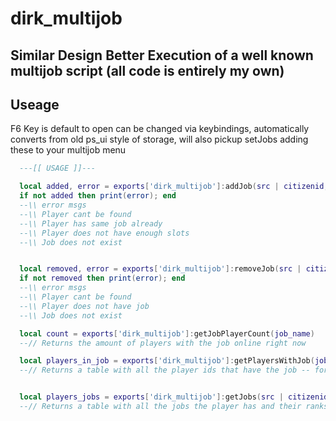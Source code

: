 
# dirk_multijob 

## Similar Design Better Execution of a well known multijob script (all code is entirely my own)
 
## Useage 
F6 Key is default to open can be changed via keybindings, automatically converts from old ps_ui style of storage, will also pickup setJobs adding these to your multijob menu 


```lua
  ---[[ USAGE ]]--- 

  local added, error = exports['dirk_multijob']:addJob(src | citizenid, job_name, job_rank)
  if not added then print(error); end 
  --\\ error msgs 
  --\\ Player cant be found
  --\\ Player has same job already
  --\\ Player does not have enough slots
  --\\ Job does not exist


  local removed, error = exports['dirk_multijob']:removeJob(src | citizenid, job_name)
  if not removed then print(error); end
  --\\ error msgs
  --\\ Player cant be found
  --\\ Player does not have job
  --\\ Job does not exist

  local count = exports['dirk_multijob']:getJobPlayerCount(job_name)
  --// Returns the amount of players with the job online right now 

  local players_in_job = exports['dirk_multijob']:getPlayersWithJob(job_name)
  --// Returns a table with all the player ids that have the job -- for boss menu etc?


  local players_jobs = exports['dirk_multijob']:getJobs(src | citizenid) 
  --// Returns a table with all the jobs the player has and their ranks
```
